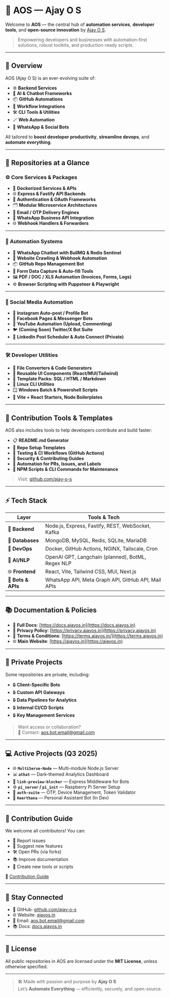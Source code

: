 # 🚀 AOS — Ajay O S

Welcome to **AOS** — the central hub of **automation services**, **developer tools**, and **open-source innovation** by [Ajay O S](https://ajayos.in).

> Empowering developers and businesses with automation-first solutions, robust toolkits, and production-ready scripts.

---

## 🧭 Overview

AOS (Ajay O S) is an ever-evolving suite of:

- ⚙️ **Backend Services**  
- 🧠 **AI & Chatbot Frameworks**  
- 📦 **GitHub Automations**  
- 🤖 **Workflow Integrations**  
- 🛠️ **CLI Tools & Utilities**  
- 🪄 **Web Automation**  
- 📲 **WhatsApp & Social Bots**  

All tailored to **boost developer productivity**, **streamline devops**, and **automate everything**.

---

## 📂 Repositories at a Glance

### ⚙️ Core Services & Packages
- 🐳 **Dockerized Services & APIs**
- 🌐 **Express & Fastify API Backends**
- 🔐 **Authentication & OAuth Frameworks**
- 🗂️ **Modular Microservice Architectures**
- 📮 **Email / OTP Delivery Engines**
- 💬 **WhatsApp Business API Integration**
- 🌐 **Webhook Handlers & Forwarders**

---

### 🤖 Automation Systems
- 📲 **WhatsApp Chatbot with BullMQ & Redis Sentinel**
- 🔗 **Website Crawling & Webhook Automation**
- 📦 **GitHub Repo Management Bot**
- 🪪 **Form Data Capture & Auto-fill Tools**
- 🖼️ **PDF / DOC / XLS Automation (Invoices, Forms, Logs)**
- ⚙️ **Browser Scripting with Puppeteer & Playwright**

---

### 📱 Social Media Automation
- 📸 **Instagram Auto-post / Profile Bot**
- 📘 **Facebook Pages & Messenger Bots**
- 🎥 **YouTube Automation (Upload, Commenting)**
- 🐦 **(Coming Soon) Twitter/X Bot Suite**
- 🧵 **LinkedIn Post Scheduler & Auto Connect (Private)**

---

### 🛠️ Developer Utilities
- 📁 **File Converters & Code Generators**
- 🧩 **Reusable UI Components (React/MUI/Tailwind)**
- 📝 **Template Packs: SQL / HTML / Markdown**
- 🐧 **Linux CLI Utilities**
- 🪟 **Windows Batch & Powershell Scripts**
- 📜 **Vite + React Starters, Node Boilerplates**

---

## 🧰 Contribution Tools & Templates

AOS also includes tools to help developers contribute and build faster:

- 📋 **README.md Generator**
- 🔗 **Repo Setup Templates**
- 🧪 **Testing & CI Workflows (GitHub Actions)**
- 🔐 **Security & Contributing Guides**
- 🔄 **Automation for PRs, Issues, and Labels**
- 🧰 **NPM Scripts & CLI Commands for Maintenance**

> Visit: [github.com/ajay-o-s](https://github.com/ajay-o-s)

---

## ⚡ Tech Stack

| Layer           | Tools & Tech                                           |
|-----------------|--------------------------------------------------------|
| 🔧 **Backend**   | Node.js, Express, Fastify, REST, WebSocket, Kafka      |
| 💾 **Databases** | MongoDB, MySQL, Redis, SQLite, MariaDB                |
| 🚀 **DevOps**    | Docker, GitHub Actions, NGINX, Tailscale, Cron         |
| 🧠 **AI/NLP**     | OpenAI GPT, Langchain (planned), BotML, Regex NLP     |
| 🌐 **Frontend**  | React, Vite, Tailwind CSS, MUI, Next.js                |
| 📲 **Bots & APIs**| WhatsApp API, Meta Graph API, GitHub API, Mail APIs  |

---

## 📚 Documentation & Policies

- 📖 **Full Docs**: [https://docs.ajayos.in](https://docs.ajayos.in)
- 📄 **Privacy Policy**: [https://privacy.ajayos.in](https://privacy.ajayos.in)
- 📃 **Terms & Conditions**: [https://terms.ajayos.in/](https://terms.ajayos.in)
- 🌐 **Main Website**: [https://ajayos.in](https://ajayos.in)

---

## 🔐 Private Projects

Some repositories are private, including:

- 🔒 **Client-Specific Bots**
- 🔒 **Custom API Gateways**
- 🔒 **Data Pipelines for Analytics**
- 🔒 **Internal CI/CD Scripts**
- 🔒 **Key Management Services**

> Want access or collaboration?  
📧 Contact: [aos.bot.email@gmail.com](mailto:aos.bot.email@gmail.com)

---

## 💻 Active Projects (Q3 2025)


- 🌐 **`MultiServe-Node`** — Multi-module Node.js Server  
- 📊 **`athat`** — Dark-themed Analytics Dashboard  
- 🔗 **`link-preview-blocker`** — Express Middleware for Bots  
- ⚙️ **`pi_server` / `pi_init`** — Raspberry Pi Server Setup  
- 🔧 **`auth-suite`** — OTP, Device Management, Token Validator  
- 💬 **`Keerthana`** — Personal Assistant Bot (In Dev)


---

## 👥 Contribution Guide

We welcome all contributors! You can:

- 🐛 Report issues
- 🌟 Suggest new features
- 🛠️ Open PRs (via forks)
- 📚 Improve documentation
- 🤝 Create new tools or scripts

📄 [Contribution Guide](https://github.com/ajay-o-s/AOS/blob/main/CONTRIBUTING.md)

---

## 📣 Stay Connected

- 🐙 GitHub: [github.com/ajay-o-s](https://github.com/ajay-o-s)
- 🌐 Website: [ajayos.in](https://ajayos.in)
- 📧 Email: [aos.bot.email@gmail.com](mailto:aos.bot.email@gmail.com)
- 📚 Docs: [docs.ajayos.in](https://docs.ajayos.in)

---

## 💼 License

All public repositories in AOS are licensed under the **MIT License**, unless otherwise specified.

---

> 🛠️ Made with passion and purpose by **Ajay O S**  
> Let’s **Automate Everything** — efficiently, securely, and open-source.
